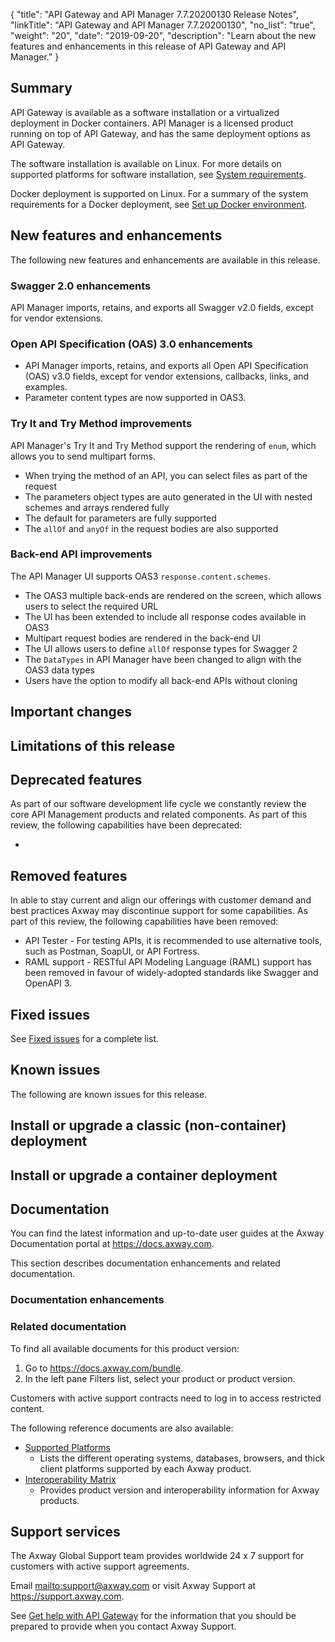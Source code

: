 {
"title": "API Gateway and API Manager 7.7.20200130 Release Notes",
  "linkTitle": "API Gateway and API Manager 7.7.20200130",
  "no_list": "true",
  "weight": "20",
  "date": "2019-09-20",
  "description": "Learn about the new features and enhancements in this release of API Gateway and API Manager."
}
## Summary

API Gateway is available as a software installation or a virtualized deployment in Docker containers. API Manager is a licensed product running on top of API Gateway, and has the same deployment options as API Gateway.

The software installation is available on Linux. For more details on supported platforms for software installation, see [System requirements](/docs/apim_installation/apigtw_install/system_requirements/).

Docker deployment is supported on Linux. For a summary of the system requirements for a Docker deployment, see [Set up Docker environment](/docs/apim_installation/apigw_containers/docker_scripts_prereqs/).

## New features and enhancements

The following new features and enhancements are available in this release.

<!-- Add the new features here -->

### Swagger 2.0 enhancements

API Manager imports, retains, and exports all Swagger v2.0 fields, except for vendor extensions.

### Open API Specification (OAS) 3.0 enhancements

* API Manager imports, retains, and exports all Open API Specification (OAS) v3.0 fields, except for vendor extensions, callbacks, links, and examples.
* Parameter content types are now supported in OAS3.

### Try It and Try Method improvements

API Manager's Try It and Try Method support the rendering of `enum`, which allows you to send multipart forms.

* When trying the method of an API, you can select files as part of the request
* The parameters object types are auto generated in the UI with nested schemes and arrays rendered fully
* The default for parameters are fully supported
* The `allOf` and `anyOf` in the request bodies are also supported

### Back-end API improvements

The API Manager UI supports OAS3 `response.content.schemes`.

* The OAS3 multiple back-ends are rendered on the screen, which allows users to select the required URL
* The UI has been extended to include all response codes available in OAS3
* Multipart request bodies are rendered in the back-end UI
* The UI allows users to define `allOf` response types for Swagger 2
* The `DataTypes` in API Manager have been changed to align with the OAS3 data types
* Users have the option to modify all back-end APIs without cloning

## Important changes

<!-- Use this section to describe any changes in the behavior of the product (as a result of features or fixes), for example, new Java system properties in the jvm.xml file. This section could also be used for any important information that doesn't fit elsewhere. -->

## Limitations of this release

<!-- Add any limitations here -->

## Deprecated features

<!-- Add features that are deprecated here -->

As part of our software development life cycle we constantly review the core API Management products and related components. As part of this review, the following capabilities have been deprecated:

* 

## Removed features

<!-- Add features that are removed here -->

In able to stay current and align our offerings with customer demand and best practices Axway may discontinue support for some capabilities. As part of this review, the following capabilities have been removed:

* API Tester - For testing APIs, it is recommended to use alternative tools, such as Postman, SoapUI, or API Fortress.
* RAML support - RESTful API Modeling Language (RAML) support has been removed in favour of widely-adopted standards like Swagger and OpenAPI 3. 

## Fixed issues

<!-- Fixed issues are maintained in another topic -->

See [Fixed issues](/docs/apim_relnotes/20200130_apimgr_relnotes/fixed_issues/) for a complete list.

## Known issues

The following are known issues for this release.

<!-- Add the known issues here -->

## Install or upgrade a classic (non-container) deployment

<!-- Add install instructions here -->

## Install or upgrade a container deployment

<!-- Add install instructions here -->

## Documentation

You can find the latest information and up-to-date user guides at the Axway Documentation portal at <https://docs.axway.com>.

This section describes documentation enhancements and related documentation.

### Documentation enhancements

<!-- Add a summary of doc changes or enhancements here-->

### Related documentation

To find all available documents for this product version:

1. Go to <https://docs.axway.com/bundle>.
2. In the left pane Filters list, select your product or product version.

Customers with active support contracts need to log in to access restricted content.

The following reference documents are also available:

* [Supported Platforms](https://docs.axway.com/bundle/Axway_Products_SupportedPlatforms_allOS_en)
  * Lists the different operating systems, databases, browsers, and thick client platforms supported by each Axway product.
* [Interoperability Matrix](https://docs.axway.com/bundle/Axway_Products_InteroperabilityMatrix_allOS_en)
  * Provides product version and interoperability information for Axway products.

## Support services

The Axway Global Support team provides worldwide 24 x 7 support for customers with active support agreements.

Email <mailto:support@axway.com> or visit Axway Support at <https://support.axway.com>.

See [Get help with API Gateway](/docs/apim_administration/apigtw_admin/trblshoot_get_help/) for the information that you should be prepared to provide when you contact Axway Support.

